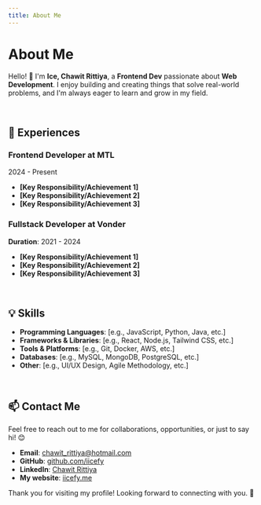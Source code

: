 ```yaml
---
title: About Me
---
```


# About Me

Hello! 👋 I'm **Ice, Chawit Rittiya**, a **Frontend Dev** passionate about **Web Development**. I enjoy building and creating things that solve real-world problems, and I'm always eager to learn and grow in my field.

&nbsp;

## 🚀 Experiences

### **Frontend Developer** at **MTL**   

2024 - Present

- **[Key Responsibility/Achievement 1]**
- **[Key Responsibility/Achievement 2]**
- **[Key Responsibility/Achievement 3]**

### **Fullstack Developer** at **Vonder**

**Duration**: 2021 - 2024

- **[Key Responsibility/Achievement 1]**
- **[Key Responsibility/Achievement 2]**
- **[Key Responsibility/Achievement 3]**

&nbsp;

## 💡 Skills

<!-- ### Technical Skills -->

- **Programming Languages**: [e.g., JavaScript, Python, Java, etc.]
- **Frameworks & Libraries**: [e.g., React, Node.js, Tailwind CSS, etc.]
- **Tools & Platforms**: [e.g., Git, Docker, AWS, etc.]
- **Databases**: [e.g., MySQL, MongoDB, PostgreSQL, etc.]
- **Other**: [e.g., UI/UX Design, Agile Methodology, etc.]

<!-- ### Soft Skills

- Problem Solving
- Team Collaboration
- Communication
- Time Management
- Adaptability -->

<!-- &nbsp;

## 📚 Education

### **[Degree/Program]**

**Institution**: [University/Institution Name]
**Duration**: [Start Date] - [End Date]
**Location**: [Location]
**Relevant Coursework**: [List a few key courses or topics]

### **[Certification/Training]**

**Institution**: [Institution Name]
**Duration**: [Start Date] - [End Date]
**Description**: [Brief description of the certification or training] -->

&nbsp;

## 📫 Contact Me

Feel free to reach out to me for collaborations, opportunities, or just to say hi! 😊

- **Email**: chawit_rittiya@hotmail.com
- **GitHub**: [github.com/iicefy](https://github.com/iicefy)
- **LinkedIn**: [Chawit Rittiya](https://www.linkedin.com/in/chawit-rittiya-3b52901b7/)
- **My website**: [iicefy.me](https://iicefy.me)

Thank you for visiting my profile! Looking forward to connecting with you. 🚀
